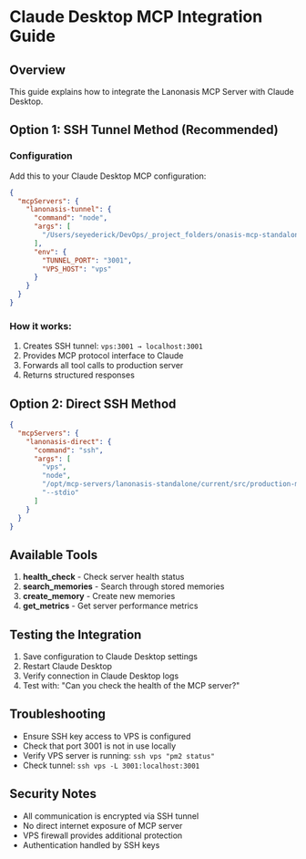 # Claude Desktop MCP Integration Guide

## Overview
This guide explains how to integrate the Lanonasis MCP Server with Claude Desktop.

## Option 1: SSH Tunnel Method (Recommended)

### Configuration
Add this to your Claude Desktop MCP configuration:

```json
{
  "mcpServers": {
    "lanonasis-tunnel": {
      "command": "node",
      "args": [
        "/Users/seyederick/DevOps/_project_folders/onasis-mcp-standalone/src/tunnel-mcp-client.js"
      ],
      "env": {
        "TUNNEL_PORT": "3001",
        "VPS_HOST": "vps"
      }
    }
  }
}
```

### How it works:
1. Creates SSH tunnel: `vps:3001 → localhost:3001`
2. Provides MCP protocol interface to Claude
3. Forwards all tool calls to production server
4. Returns structured responses

## Option 2: Direct SSH Method

```json
{
  "mcpServers": {
    "lanonasis-direct": {
      "command": "ssh",
      "args": [
        "vps",
        "node",
        "/opt/mcp-servers/lanonasis-standalone/current/src/production-mcp-server.cjs",
        "--stdio"
      ]
    }
  }
}
```

## Available Tools

1. **health_check** - Check server health status
2. **search_memories** - Search through stored memories
3. **create_memory** - Create new memories
4. **get_metrics** - Get server performance metrics

## Testing the Integration

1. Save configuration to Claude Desktop settings
2. Restart Claude Desktop
3. Verify connection in Claude Desktop logs
4. Test with: "Can you check the health of the MCP server?"

## Troubleshooting

- Ensure SSH key access to VPS is configured
- Check that port 3001 is not in use locally
- Verify VPS server is running: `ssh vps "pm2 status"`
- Check tunnel: `ssh vps -L 3001:localhost:3001`

## Security Notes

- All communication is encrypted via SSH tunnel
- No direct internet exposure of MCP server
- VPS firewall provides additional protection
- Authentication handled by SSH keys
